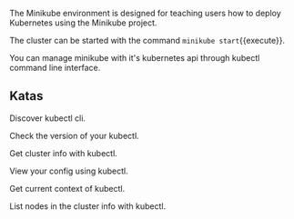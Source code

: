 The Minikube environment is designed for teaching users how to deploy Kubernetes using the Minikube project.

The cluster can be started with the command `minikube start`{{execute}}.

You can manage minikube with it's kubernetes api through kubectl command line interface.

## Katas

Discover kubectl cli.

Check the version of your kubectl.

Get cluster info with kubectl.

View your config using kubectl.

Get current context of kubectl.

List nodes in the cluster info with kubectl.
